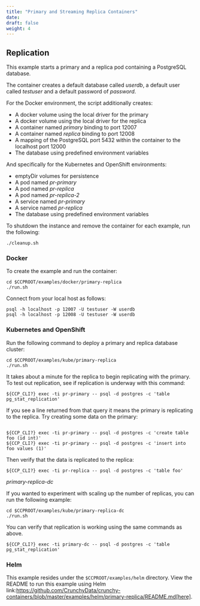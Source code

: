 ```yaml
---
title: "Primary and Streaming Replica Containers"
date: 
draft: false
weight: 4
---
```


## Replication

This example starts a primary and a replica pod containing a PostgreSQL database.

The container creates a default database called *userdb*, a default user called
*testuser* and a default password of *password*.

For the Docker environment, the script additionally creates:

 * A docker volume using the local driver for the primary
 * A docker volume using the local driver for the replica
 * A container named *primary* binding to port 12007
 * A container named *replica* binding to port 12008
 * A mapping of the PostgreSQL port 5432 within the container to the localhost port 12000
 * The database using predefined environment variables

And specifically for the Kubernetes and OpenShift environments:

 * emptyDir volumes for persistence
 * A pod named *pr-primary*
 * A pod named *pr-replica*
 * A pod named *pr-replica-2*
 * A service named *pr-primary*
 * A service named *pr-replica*
 * The database using predefined environment variables

To shutdown the instance and remove the container for each example, run the following:
```
./cleanup.sh
```

### Docker

To create the example and run the container:
```
cd $CCPROOT/examples/docker/primary-replica
./run.sh
```

Connect from your local host as follows:
```
psql -h localhost -p 12007 -U testuser -W userdb
psql -h localhost -p 12008 -U testuser -W userdb
```

### Kubernetes and OpenShift

Run the following command to deploy a primary and replica database cluster:

```
cd $CCPROOT/examples/kube/primary-replica
./run.sh
```

It takes about a minute for the replica to begin replicating with the
primary.  To test out replication, see if replication is underway
with this command:

```
${CCP_CLI?} exec -ti pr-primary -- psql -d postgres -c 'table pg_stat_replication'
```

If you see a line returned from that query it means the primary is replicating
to the replica.  Try creating some data on the primary:

```

${CCP_CLI?} exec -ti pr-primary -- psql -d postgres -c 'create table foo (id int)'
${CCP_CLI?} exec -ti pr-primary -- psql -d postgres -c 'insert into foo values (1)'
```

Then verify that the data is replicated to the replica:

```
${CCP_CLI?} exec -ti pr-replica -- psql -d postgres -c 'table foo'
```

*primary-replica-dc*

If you wanted to experiment with scaling up the number of replicas, you can run the following example:

```
cd $CCPROOT/examples/kube/primary-replica-dc
./run.sh
```

You can verify that replication is working using the same commands as above.

```
${CCP_CLI?} exec -ti primary-dc -- psql -d postgres -c 'table pg_stat_replication'
```

### Helm

This example resides under the `$CCPROOT/examples/helm` directory. View the README to run this example
using Helm link:https://github.com/CrunchyData/crunchy-containers/blob/master/examples/helm/primary-replica/README.md[here].
